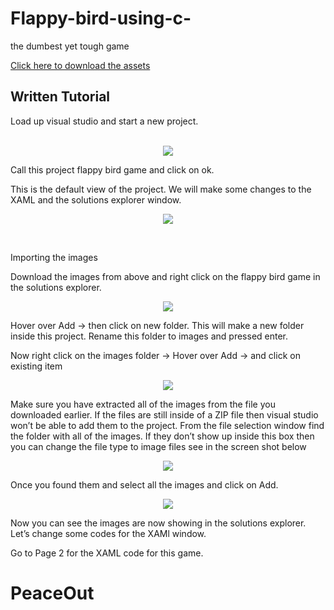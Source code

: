 # Flappy-bird-using-c-
the dumbest yet tough game<br>

[Click here to download the assets](https://www.mooict.com/wp-content/uploads/2016/02/flappy-bird-resources.zip)<br>

## Written Tutorial<br>
Load up visual studio and start a new project.<br>
<p align="center"><br>
  <img src="https://i2.wp.com/www.mooict.com/wp-content/uploads/2019/12/word-image-44.png?resize=768%2C536&ssl=1"><br>
</p>

Call this project flappy bird game and click on ok.

This is the default view of the project. We will make some changes to the XAML and the solutions explorer window.<br>
<p align="center">
  <img src="https://i2.wp.com/www.mooict.com/wp-content/uploads/2019/12/word-image-45.png?resize=1024%2C572&ssl=1">
</p><br>

Importing the images<br>

Download the images from above and right click on the flappy bird game in the solutions explorer.<br>
<p align="center">
  <img src="https://i0.wp.com/www.mooict.com/wp-content/uploads/2019/12/word-image-46.png?resize=768%2C622&ssl=1">
</p>

Hover over Add -> then click on new folder. This will make a new folder inside this project. Rename this folder to images and pressed enter.<br>

Now right click on the images folder -> Hover over Add -> and click on existing item<br>
<p align="center">
  <img src="https://i1.wp.com/www.mooict.com/wp-content/uploads/2019/12/word-image-47.png?resize=768%2C402&ssl=1">
</p>

Make sure you have extracted all of the images from the file you downloaded earlier. If the files are still inside of a ZIP file then visual studio won’t be able to add them to the project. From the file selection window find the folder with all of the images. If they don’t show up inside this box then you can change the file type to image files see in the screen shot below<br>
<p align="center">
  <img src="https://i0.wp.com/www.mooict.com/wp-content/uploads/2019/12/word-image-48.png?w=897&ssl=1">
</p>

Once you found them and select all the images and click on Add.<br>
<p align="center">
  <img src="https://i2.wp.com/www.mooict.com/wp-content/uploads/2019/12/word-image-49.png?w=270&ssl=1">
</p>

Now you can see the images are now showing in the solutions explorer. Let’s change some codes for the XAMl window.<br>

Go to Page 2 for the XAML code for this game.<br>
 
# PeaceOut
